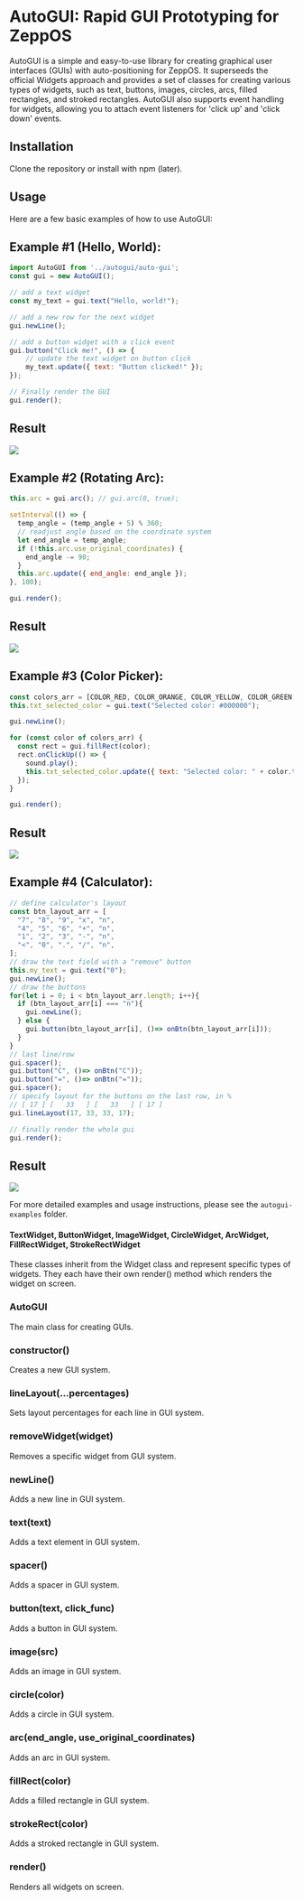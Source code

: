 # AutoGUI: Rapid GUI Prototyping for ZeppOS
AutoGUI is a simple and easy-to-use library for creating graphical user interfaces (GUIs) with auto-positioning for ZeppOS. It superseeds the official Widgets approach and provides a set of classes for creating various types of widgets, such as text, buttons, images, circles, arcs, filled rectangles, and stroked rectangles. AutoGUI also supports event handling for widgets, allowing you to attach event listeners for 'click up' and 'click down' events.

## Installation
Clone the repository or install with npm (later).

## Usage
Here are a few basic examples of how to use AutoGUI:

## Example #1 (Hello, World):
```javascript
import AutoGUI from '../autogui/auto-gui';
const gui = new AutoGUI();

// add a text widget
const my_text = gui.text("Hello, world!");

// add a new row for the next widget
gui.newLine();

// add a button widget with a click event
gui.button("Click me!", () => { 
    // update the text widget on button click
    my_text.update({ text: "Button clicked!" }); 
});

// Finally render the GUI
gui.render();
```

## Result
![](./assets/autogui-hello-world.png)

## Example #2 (Rotating Arc):
```javascript
this.arc = gui.arc(); // gui.arc(0, true);

setInterval(() => {
  temp_angle = (temp_angle + 5) % 360;
  // readjust angle based on the coordinate system
  let end_angle = temp_angle;
  if (!this.arc.use_original_coordinates) {
    end_angle -= 90;
  }
  this.arc.update({ end_angle: end_angle });
}, 100);

gui.render();
```

## Result
![](./assets/autogui-arc.png)

## Example #3 (Color Picker):
```javascript
const colors_arr = [COLOR_RED, COLOR_ORANGE, COLOR_YELLOW, COLOR_GREEN, COLOR_BLUE, COLOR_INDIGO, COLOR_VIOLET];
this.txt_selected_color = gui.text("Selected color: #000000");

gui.newLine();

for (const color of colors_arr) {
  const rect = gui.fillRect(color);
  rect.onClickUp(() => {
    sound.play();
    this.txt_selected_color.update({ text: "Selected color: " + color.toString(16) });
  });
}

gui.render();
```

## Result
![](./assets/autogui-color-picker.png)

## Example #4 (Calculator):
```javascript
// define calculator's layout
const btn_layout_arr = [ 
  "7", "8", "9", "x", "n", 
  "4", "5", "6", "+", "n", 
  "1", "2", "3", "-", "n", 
  "<", "0", ".", "/", "n",
];
// draw the text field with a "remove" button
this.my_text = gui.text("0");
gui.newLine();
// draw the buttons
for(let i = 0; i < btn_layout_arr.length; i++){
  if (btn_layout_arr[i] === "n"){
    gui.newLine();
  } else {
    gui.button(btn_layout_arr[i], ()=> onBtn(btn_layout_arr[i]));
  }
}
// last line/row
gui.spacer();
gui.button("C", ()=> onBtn("C"));
gui.button("=", ()=> onBtn("="));
gui.spacer();
// specify layout for the buttons on the last row, in %
// [ 17 ] [   33   ] [   33   ] [ 17 ]
gui.lineLayout(17, 33, 33, 17); 

// finally render the whole gui
gui.render();
```

## Result
![](./assets/autogui-calculator.png)

For more detailed examples and usage instructions, please see the `autogui-examples` folder.

#### TextWidget, ButtonWidget, ImageWidget, CircleWidget, ArcWidget, FillRectWidget, StrokeRectWidget
These classes inherit from the Widget class and represent specific types of widgets. They each have their own render() method which renders the widget on screen.

### AutoGUI
The main class for creating GUIs.

### constructor()
Creates a new GUI system.

### lineLayout(...percentages)
Sets layout percentages for each line in GUI system.

### removeWidget(widget)
Removes a specific widget from GUI system.

### newLine()
Adds a new line in GUI system.

### text(text)
Adds a text element in GUI system.

### spacer()
Adds a spacer in GUI system.

### button(text, click_func)
Adds a button in GUI system.

### image(src)
Adds an image in GUI system.

### circle(color)
Adds a circle in GUI system.

### arc(end_angle, use_original_coordinates)
Adds an arc in GUI system.

### fillRect(color)
Adds a filled rectangle in GUI system.

### strokeRect(color)
Adds a stroked rectangle in GUI system.

### render()
Renders all widgets on screen.
